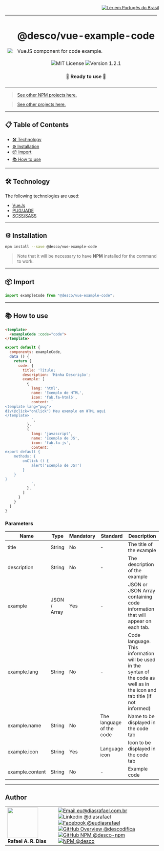 <div align="right">
  <a href="README.md">
    <img alt="Ler em Portugês do Brasil" src="https://img.shields.io/static/v1?label=&message=Ler+em+Portugu%C3%AAs+do+Brasil&color=green&style=for-the-badge" />
  </a>
</div>

<table>
  <tr>
    <td><img src="https://i.ibb.co/TM21mQP/vue-example-code.png"></td>
    <td>  
      <h1>@desco/vue-example-code</h1>
      VueJS component for code example.
      <br /><br />
      <div align="center">
        <img alt="MIT License" src="https://img.shields.io/static/v1?label=License&message=MIT&color=green&style=for-the-badge">
        <img alt="Version 1.2.1" src="https://img.shields.io/static/v1?label=Version&message=1.2.1&color=blue&style=for-the-badge">
      </div>
      <h4 align="center"> 
        🚀 Ready to use 🚀
      </h4>
    </td>
  </tr>
</table>

> <a href="https://github.com/desco-npm" target="_blank">See other NPM projects here.</a>

> <a href="https://github.com/descoifica" target="_blank">See other projects here.</a>

---

## 📋 Table of Contents

- [🛠️ Technology](#Technology)
- [⚙️ Installation](#Installation)
- [📦 Import](#Import)
- [📚 How to use](#How-to-use)

---

## 🛠️ Technology

The following technologies are used:

- [VueJs](https://vuejs.org/)
- [PUG/JADE](https://pugjs.org)
- [SCSS/SASS](https://sass-lang.com)

---

<a name="Installation"></a>

## ⚙️ Installation

```bash
npm install --save @desco/vue-example-code
```

> Note that it will be necessary to have **NPM** installed for the command to work.

---

<a name="Import"></a>

## 📦 Import

```js
import exampleCode from "@desco/vue-example-code";
```

---

<a name="How-To-Use"></a>

## 📚 How to use

```html
<template>
  <exampleCode :code="code">
</template>
```

```js
export default {
  components: exampleCode,
  data () {
    return {
      code: {
        title: 'Título;
        description: 'Minha Descrição';
        example: [
          {
            lang: 'html',
            name: 'Exemplo de HTML',
            icon: 'fab.fa-html5',
            content: `
<template lang="pug">
div(@click="onClick") Meu exemplo em HTML aqui
</template>
            `,
          },
          {
            lang: 'javascript',
            name: 'Exemplo de JS',
            icon: 'fab.fa-js',
            content: `
export default {
    methods: {
        onClick () {
            alert('Exemplo de JS!')
        }
    }
}
            `,
          },
        ]
      }
    }
  }
}
```

### Parameters

| Name            | Type         | Mandatory | Standard                 | Description                                                                                                                   |
| --------------- | ------------ | --------- | ------------------------ | ----------------------------------------------------------------------------------------------------------------------------- |
| title           | String       | No        | -                        | The title of the example                                                                                                      |
| description     | String       | No        | -                        | The description of the example                                                                                                |
| example         | JSON / Array | Yes       | -                        | JSON or JSON Array containing code information that will appear on each tab.                                                  |
| example.lang    | String       | No        | -                        | Code language. This information will be used in the syntax of the code as well as in the icon and tab title (If not informed) |
| example.name    | String       | No        | The language of the code | Name to be displayed in the code tab                                                                                          |
| example.icon    | String       | Yes       | Language icon            | Icon to be displayed in the code tab                                                                                          |
| example.content | String       | No        | -                        | Example code                                                                                                                  |

---

## Author

<table>
  <tr>
    <td width="150px">
      <img src="https://scontent.fsdu1-1.fna.fbcdn.net/v/t1.0-9/539886_235546170253505_5977326689811409130_n.jpg?_nc_cat=106&ccb=3&_nc_sid=174925&_nc_eui2=AeGgFWn_fWInwRkTo3mHSP993TbQ0TzG0Y3dNtDRPMbRjS-eZL1tr4I5maqz6O-jva9qWnIxKOsD3UtSm9CTeCys&_nc_ohc=Qw6NaDGrtIgAX9uFF2c&_nc_ht=scontent.fsdu1-1.fna&oh=5ebac9874d7a24e157c8c99fd965c2a4&oe=606539CE" width="100px;" alt=""/>
      <b>Rafael A. R. Dias</b>
    </td>
    <td>  
      <a href="mailto:eu@diasrafael.com.br" target="_blank" >
        <img alt="Email eu@diasrafael.com.br" src="https://img.shields.io/static/v1?label=Email&message=eu@diasrafael.com.br&color=red&logo=gmail&style=for-the-badge">
      </a>
      <a href="https://www.linkedin.com/in/diasrafael/" target="_blank">
        <img alt="Linkedin @diasrafael" src="https://img.shields.io/static/v1?label=Linkedin&message=@diasrafael&color=blue&logo=linkedin&style=for-the-badge">
      </a>
      <a href="https://www.facebook.com/eudiasrafael" target="_blank">
        <img alt="Facebook @eudiasrafael" src="https://img.shields.io/static/v1?label=Facebook&message=@eudiasrafael&color=blue&logo=facebook&style=for-the-badge">
      </a>
      <a href="https://github.com/descodifica" target="_blank">
        <img alt="GitHub Overview @descodifica" src="https://img.shields.io/static/v1?label=GitHub+Overview&message=@descodifica&color=black&logo=github&style=for-the-badge">
      </a>
      <a href="https://github.com/desco-npm" target="_blank">
        <img alt="GitHub NPM @desco-npm" src="https://img.shields.io/static/v1?label=GitHub+NPM&message=@desco-npm&color=black&logo=github&style=for-the-badge">
      </a>
      <a href="https://www.npmjs.com/org/desco" target="_blank">
        <img alt="NPM @desco" src="https://img.shields.io/static/v1?label=NPM&message=@desco&color=red&logo=npm&style=for-the-badge">
      </a>
    </td>
  </tr>
</table>
